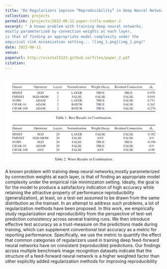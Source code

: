 ```yaml
---
title: "Do Regularizers improve “Reproducibility” in Deep Neural Networks?"
collection: projects
permalink: /projects/2022-06-11-paper-title-number-2
excerpt: " A known problem with training deep neural networks,
mostly parameterized by connection weights at each layer,
is that of finding an appropriate model complexity under the
empirical risk minimization setting... ![img_1.png](img_1.png)"
date: 2022-06-11
venue: 
paperurl: http://nischal5123.github.io/files/paper_2.pdf
citation: 
---
```

![img_1.png](img_1.png)
---
A known problem with training deep neural networks,mostly parameterized by connection weights at each layer, is that of finding an appropriate model complexity under the empirical risk minimization setting. Ideally, the goal is for
the model to produce a satisfactory indication of high accuracy while retaining the attractive property of performance
reproducibility (generalization), at least, on a test-set assumed to be drawn from the same distribution as the trainset. In an attempt to address such problems, a lot of regularization methods have been proposed. In this work, we empirically study regularization and reproducibility from the
perspective of test-set prediction consistency across several
training runs. We then introduce effective test accuracy as
a trust-measure on the predictions made during training,
which can supplement conventional test accuracy as a metric for reporting performance. Specifically, we use the metric to quantify the effect that common categories of regularizers used in training deep feed-forward neural networks
have on consistent (reproducible) predictions. Our findings
across multiple benchmark image recognition datasets indicate that the structure of a feed-forward neural network is a
higher weighted factor than other explicitly added regularization methods for improving reproducibility